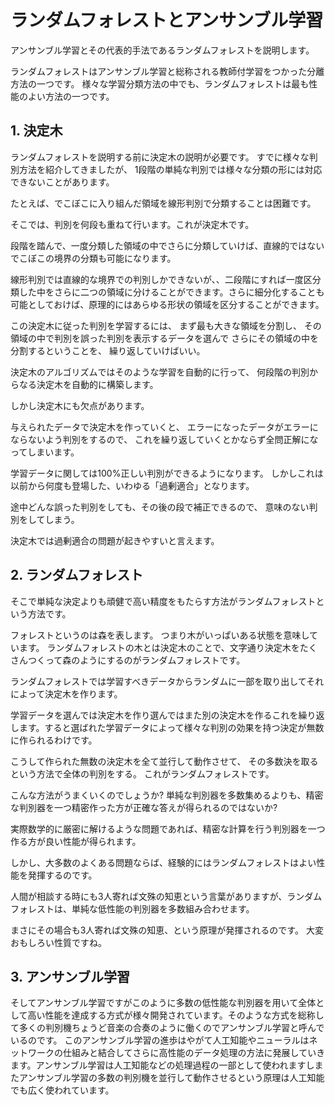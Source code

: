 # ランダムフォレストとアンサンブル学習

アンサンブル学習とその代表的手法であるランダムフォレストを説明します。

ランダムフォレストはアンサンブル学習と総称される教師付学習をつかった分離方法の一つです。
様々な学習分類方法の中でも、ランダムフォレストは最も性能のよい方法の一つです。

## 1. 決定木

ランダムフォレストを説明する前に決定木の説明が必要です。
すでに様々な判別方法を紹介してきましたが、
1段階の単純な判別では様々な分類の形には対応できないことがあります。

たとえば、でこぼこに入り組んだ領域を線形判別で分類することは困難です。

そこでは、判別を何段も重ねて行います。これが決定木です。

段階を踏んで、一度分類した領域の中でさらに分類していけば、直線的ではないでこぼこの境界の分類も可能になります。

線形判別では直線的な境界での判別しかできないが、、二段階にすれば一度区分類した中をさらに二つの領域に分けることができます。さらに細分化することも可能としておけば、原理的にはあらゆる形状の領域を区分することができます。

この決定木に従った判別を学習するには、
まず最も大きな領域を分割し、
その領域の中で判別を誤った判別を表示するデータを選んで
さらにその領域の中を分割するということを、
繰り返していけばいい。

決定木のアルゴリズムではそのような学習を自動的に行って、
何段階の判別からなる決定木を自動的に構築します。

しかし決定木にも欠点があります。

与えられたデータで決定木を作っていくと、
エラーになったデータがエラーにならないよう判別をするので、
これを繰り返していくとかならず全問正解になってしまいます。

学習データに関しては100%正しい判別ができるようになります。
しかしこれは以前から何度も登場した、いわゆる「過剰適合」となります。

途中どんな誤った判別をしても、その後の段で補正できるので、
意味のない判別をしてしまう。

決定木では過剰適合の問題が起きやすいと言えます。

## 2. ランダムフォレスト
そこで単純な決定よりも頑健で高い精度をもたらす方法がランダムフォレストという方法です。

フォレストというのは森を表します。
つまり木がいっぱいある状態を意味しています。
ランダムフォレストの木とは決定木のことで、文字通り決定木をたくさんつくって森のようにするのがランダムフォレストです。

ランダムフォレストでは学習すべきデータからランダムに一部を取り出してそれによって決定木を作ります。

学習データを選んでは決定木を作り選んではまた別の決定木を作るこれを繰り返します。すると選ばれた学習データによって様々な判別の効果を持つ決定が無数に作られるわけです。

こうして作られた無数の決定木を全て並行して動作させて、
その多数決を取るという方法で全体の判別をする。
これがランダムフォレストです。

こんな方法がうまくいくのでしょうか?
単純な判別器を多数集めるよりも、精密な判別器を一つ精密作った方が正確な答えが得られるのではないか?

実際数学的に厳密に解けるような問題であれば、精密な計算を行う判別器を一つ作る方が良い性能が得られます。

しかし、大多数のよくある問題ならば、経験的にはランダムフォレストはよい性能を発揮するのです。

人間が相談する時にも3人寄れば文殊の知恵という言葉がありますが、ランダムフォレストは、単純な低性能の判別器を多数組み合わせます。

まさにその場合も3人寄れば文殊の知恵、という原理が発揮されるのです。
大変おもしろい性質ですね。

## 3. アンサンブル学習
そしてアンサンブル学習ですがこのように多数の低性能な判別器を用いて全体として高い性能を達成する方式が様々開発されています。そのような方式を総称して多くの判別機ちょうど音楽の合奏のように働くのでアンサンブル学習と呼んでいるのです。
このアンサンブル学習の進歩はやがて人工知能やニューラルはネットワークの仕組みと結合してさらに高性能のデータ処理の方法に発展していきます。アンサンブル学習は人工知能などの処理過程の一部として使われますしまたアンサンブル学習の多数の判別機を並行して動作させるという原理は人工知能でも広く使われています。
